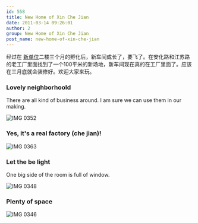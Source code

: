 ```yaml
---
id: 558
title: New Home of Xin Che Jian
date: 2011-03-14 09:26:01
author: 2
group: New Home of Xin Che Jian
post_name: new-home-of-xin-che-jian
---
```


经过在 [新单位](http://xindanwei.com)二楼三个月的孵化后，新车间成长了，要飞了。在安化路和江苏路的老工厂里面找到了一个100平米的新场地，新车间现在真的在工厂里面了。应该在三月底就会装修好。欢迎大家来玩。

### Lovely neighborhoold

There are all kind of business around. I am sure we can use them in our making.

![IMG 0352](http://139.162.84.35/wp-content/uploads/2011/03/IMG_0352.jpg "IMG_0352.jpg") 

### Yes, it's a real factory (che jian)!

![IMG 0363](http://139.162.84.35/wp-content/uploads/2011/03/IMG_0363.jpg "IMG_0363.JPG") 

### Let the be light

One big side of the room is full of window.

![IMG 0348](http://139.162.84.35/wp-content/uploads/2011/03/IMG_0348.jpg "IMG_0348.JPG") 

### Plenty of space

![IMG 0346](http://139.162.84.35/wp-content/uploads/2011/03/IMG_0346.jpg "IMG_0346.JPG")